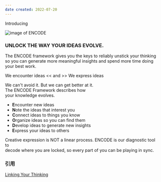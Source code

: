```yaml
---
date created: 2022-07-20
---
```

  

Introducing

![image of ENCODE](🔡ENCODE_image_1.png)

### UNLOCK THE WAY YOUR IDEAS EVOLVE.

The ENCODE framework gives you the keys to reliably unstick your thinking so you can generate more meaningful insights and spend more time doing your best work.

We encounter ideas << and >> We express ideas

We can't avoid it. But we can get better at it.  
The ENCODE Framework describes how  
your knowledge evolves.

- **E**ncounter new ideas
- **N**ote the ideas that interest you
- **C**onnect ideas to things you know
- **O**rganize ideas so you can find them
- **D**evelop ideas to generate new insights
- **E**xpress your ideas to others

Creative expression is NOT a linear process. ENCODE is our diagnostic tool to  
decode where you are locked, so every part of you can be playing in sync.

### 引用

[Linking Your Thinking](https://www.linkingyourthinking.com/)
